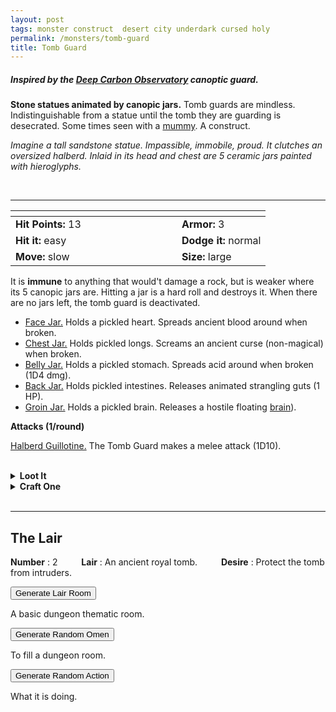 ```yaml
---
layout: post
tags: monster construct  desert city underdark cursed holy
permalink: /monsters/tomb-guard
title: Tomb Guard
---
```


##### Inspired by the [Deep Carbon Observatory](https://www.drivethrurpg.com/en/product/312481/deep-carbon-observatory-remastered) canoptic guard.

**Stone statues animated by canopic jars.** Tomb guards are mindless. Indistinguishable from a statue until the tomb they are guarding is desecrated. Some times seen with a [mummy](/monsters/mummy). A construct.

_Imagine a tall sandstone statue. Impassible, immobile, proud. It clutches an oversized halberd. Inlaid in its head and chest are 5 ceramic jars painted with hieroglyphs._

<br>

---

|  <span style="display: inline-block; width:250px"></span>  |  |
| -------- | --------|
| **Hit Points:** 13 | **Armor:** 3 |
| **Hit it:** easy  | **Dodge it:** normal  |
| **Move:** slow     |  **Size:** large | 

It is **immune** to anything that would't damage a rock, but is weaker where its 5 canopic jars are. Hitting a jar is a hard roll and destroys it. When there are no jars left, the tomb guard is deactivated.

- <ins>Face Jar.</ins> Holds a pickled heart. Spreads ancient blood around when broken.
- <ins>Chest Jar.</ins> Holds pickled longs. Screams an ancient curse (non-magical) when broken.
- <ins>Belly Jar.</ins> Holds a pickled stomach. Spreads acid around when broken (1D4 dmg).
- <ins>Back Jar.</ins> Holds pickled intestines. Releases animated strangling guts (1 HP).
- <ins>Groin Jar.</ins> Holds a pickled brain. Releases a hostile floating [brain](/monsters/pickled-brain)).

**Attacks (1/round)**

<ins>Halberd Guillotine.</ins> The Tomb Guard makes a melee attack (1D10).

<br>
<details markdown="1">
<summary style="font-weight: bold;">Loot It</summary>
Tomb guards hold nothing except the content of their canopic jars and their oversized halberd. Hitting target with an oversized weapon is harder unless the wearer has exceptional strength (10).

</details>
<details markdown="1">
<summary style="font-weight: bold;">Craft One</summary>
Creating a tomb guard takes 3 Spell Dice and the equivalent of 3 [bags of gold](/2024/06/26/currency/) of stones and embalming materials. You also need the fresh remains of a _loyal_ follower. Roll 1D6 to know the result. Add 1 to your roll for each additional Spell Die spent.

1. Explodes (3D6)
1. Berserk.
1. Will work for 1 mission.
1. Roll again after the next mission.
1. It is perfectly under your control.
1. It is perfectly under your control.
</details>

<br>

---

## The Lair

**Number** : 2 <span style="display: inline-block; width:30px"></span>
**Lair** : An ancient royal tomb. <span style="display: inline-block; width:30px"></span>
**Desire** : Protect the tomb from intruders.

<button id="room-btn">Generate Lair Room</button>
<p id="RoomResult">A basic dungeon thematic room.</p>

<button id="generate-btn">Generate Random Omen</button>
<p id="RoamResult">To fill a dungeon room.</p>

<button onclick="generateMood()">Generate Random Action</button>
<p id="MoodResult">What it is doing.</p>
<script src="/scripts/generateMood.js"></script>

<br>

 <script src="https://code.jquery.com/jquery-3.6.0.min.js"></script>
<script>
      $(document).ready(function() {
        function generateResult(buttonId, resultId, columnRangeStart, columnRangeEnd) {
          $(buttonId).click(function() {
            var searchValue = "0034"; // Change this to the actual value you need

            $.get("/CSV/Monster - Index.csv", function(data) {
              var rows = data.split("\n").slice(1);
              var matchingRows = rows.filter(function(row) {
                var columns = row.split(",");
                return columns[0] === searchValue;
              });

              var selectedRow = matchingRows[Math.floor(Math.random() * matchingRows.length)];
              var selectedCell = selectedRow.split(",")[Math.floor(Math.random() * (columnRangeEnd - columnRangeStart + 1)) + columnRangeStart];

              $(resultId).html(selectedCell); // Use .html() to insert HTML content
            });
          });
        }

        generateResult("#room-btn", "#RoomResult", 38, 43);
        generateResult("#generate-btn", "#RoamResult", 3, 8);
      });
    </script>

